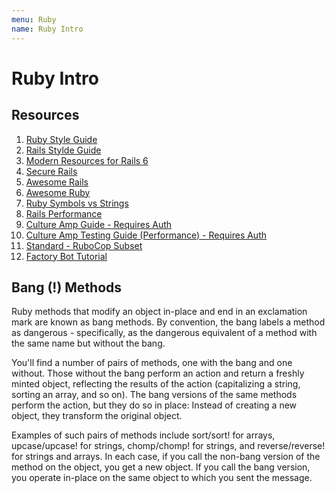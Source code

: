 ```yaml
---
menu: Ruby
name: Ruby Intro
---
```


# Ruby Intro

## Resources

1. [Ruby Style Guide](https://rubystyle.guide/#introduction)
2. [Rails Stylde Guide](https://rails.rubystyle.guide/#introduction)
3. [Modern Resources for Rails 6](https://dev.to/vvo/modern-resources-for-learning-rails-6-and-ruby-2cbe)
4. [Secure Rails](https://github.com/ankane/secure_rails)
5. [Awesome Rails](https://github.com/gramantin/awesome-rails)
6. [Awesome Ruby](https://github.com/markets/awesome-ruby)
7. [Ruby Symbols vs Strings](https://medium.com/@lcriswell/ruby-symbols-vs-strings-248842529fd9)
8. [Rails Performance](https://levelup.gitconnected.com/ultimate-guide-to-blazing-fast-performance-in-rails-1-77e281a1df52)
9. [Culture Amp Guide - Requires Auth](https://cultureamp.atlassian.net/wiki/spaces/CP/pages/1067976141/Developer+guide)
10. [Culture Amp Testing Guide (Performance) - Requires Auth](https://cultureamp.atlassian.net/wiki/spaces/CP/pages/1072759314/Testing+Guidelines)
11. [Standard - RuboCop Subset](https://github.com/testdouble/standard)
12. [Factory Bot Tutorial](https://semaphoreci.com/community/tutorials/working-effectively-with-data-factories-using-factorygirl)

## Bang (!) Methods

Ruby methods that modify an object in-place and end in an exclamation mark are known as bang methods. By convention, the bang labels a method as dangerous - specifically, as the dangerous equivalent of a method with the same name but without the bang.

You'll find a number of pairs of methods, one with the bang and one without. Those without the bang perform an action and return a freshly minted object, reflecting the results of the action (capitalizing a string, sorting an array, and so on). The bang versions of the same methods perform the action, but they do so in place: Instead of creating a new object, they transform the original object.

Examples of such pairs of methods include sort/sort! for arrays, upcase/upcase! for strings, chomp/chomp! for strings, and reverse/reverse! for strings and arrays. In each case, if you call the non-bang version of the method on the object, you get a new object. If you call the bang version, you operate in-place on the same object to which you sent the message.
